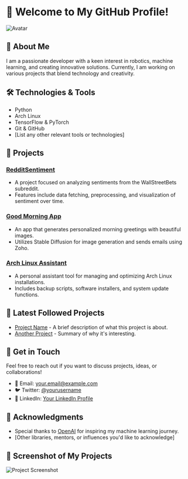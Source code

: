 # 👋 Welcome to My GitHub Profile!

![Avatar](https://example.com/path/to/avatar.gif) <!-- Replace with your avatar URL -->

## 🚀 About Me

I am a passionate developer with a keen interest in robotics, machine learning, and creating innovative solutions. Currently, I am working on various projects that blend technology and creativity. 

## 🛠️ Technologies & Tools

- Python
- Arch Linux
- TensorFlow & PyTorch
- Git & GitHub
- [List any other relevant tools or technologies]

## 📂 Projects

### [RedditSentiment](https://github.com/yourusername/RedditSentiment)
- A project focused on analyzing sentiments from the WallStreetBets subreddit.
- Features include data fetching, preprocessing, and visualization of sentiment over time.

### [Good Morning App](https://github.com/yourusername/GoodMorningApp)
- An app that generates personalized morning greetings with beautiful images.
- Utilizes Stable Diffusion for image generation and sends emails using Zoho.

### [Arch Linux Assistant](https://github.com/yourusername/ArchLinuxAssistant)
- A personal assistant tool for managing and optimizing Arch Linux installations.
- Includes backup scripts, software installers, and system update functions.

## 🌟 Latest Followed Projects
- [Project Name](link-to-project) - A brief description of what this project is about.
- [Another Project](link-to-another-project) - Summary of why it's interesting.

## 💬 Get in Touch

Feel free to reach out if you want to discuss projects, ideas, or collaborations!
- 📧 Email: [your.email@example.com](mailto:your.email@example.com)
- 🐦 Twitter: [@yourusername](https://twitter.com/yourusername)
- 💼 LinkedIn: [Your LinkedIn Profile](https://linkedin.com/in/yourprofile)

## 🙌 Acknowledgments

- Special thanks to [OpenAI](https://www.openai.com) for inspiring my machine learning journey.
- [Other libraries, mentors, or influences you'd like to acknowledge]

## 📸 Screenshot of My Projects

![Project Screenshot](https://example.com/path/to/screenshot.png) <!-- Replace with a relevant screenshot -->